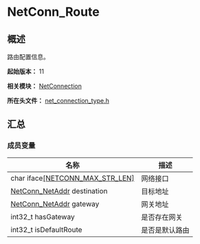 # NetConn_Route

<!--Kit: Network Kit-->
<!--Subsystem: Communication-->
<!--Owner: @wmyao_mm-->
<!--Designer: @guo-min_net-->
<!--Tester: @tongxilin-->
<!--Adviser: @zhang_yixin13-->

## 概述

路由配置信息。

**起始版本：** 11

**相关模块：** [NetConnection](capi-netconnection.md)

**所在头文件：** [net_connection_type.h](capi-net-connection-type-h.md)

## 汇总

### 成员变量

| 名称 | 描述 |
| -- | -- |
| char iface[[NETCONN_MAX_STR_LEN]](capi-net-connection-type-h.md#宏定义) | 网络接口 |
| [NetConn_NetAddr](capi-netconnection-netconn-netaddr.md) destination | 目标地址 |
| [NetConn_NetAddr](capi-netconnection-netconn-netaddr.md) gateway | 网关地址 |
| int32_t hasGateway | 是否存在网关 |
| int32_t isDefaultRoute | 是否是默认路由 |


